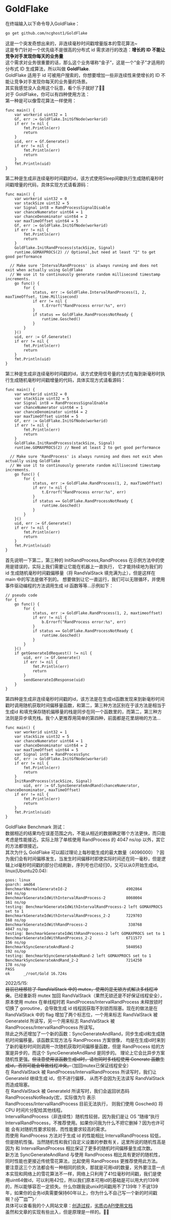# GoldFlake
在终端输入以下命令导入GoldFlake：
```
go get github.com/ncghost1/GoldFlake
```
这是一个突发奇想出来的，非连续毫秒时间戳增量版本的雪花算法~<br>
这是专门针对一个优先级不是很高的分布式 id 需求进行的改造：**增长的 ID 不能让竞争对手发现你每天的业务量**<br>
这个需求对业务很重要的话，那么这个业务堪称“金子”，这是一个“金子”才适用的分布式 ID 生成算法，所以叫做 **GoldFlake**.<br>
GoldFlake 适用于 id 可被用户搜索的，你想要增加一些非连续性来使增长的 ID 不能让竞争对手发现你每天的业务量的场景。<br>
其实我感觉没人会用这个玩意，看个乐子就好了🤣🤣<br>
对于 GoldFlake，你可以有四种使用方法：<br>
第一种是可以像雪花算法一样使用：
```
func main() {
	var workerid uint32 = 1
	Gf, err := GoldFlake.InitGfNode(workerid)
	if err != nil {
		fmt.Println(err)
		return
	}
	uid, err = Gf.Generate()
	if err != nil {
		fmt.Println(err)
		return
	}
	fmt.Println(uid)
}
```
第二种是生成非连续毫秒时间戳的id，该方式使用Sleep间歇执行生成随机毫秒时间戳增量的代码，具体实现方式请看源码：
```
func main() {
	var workerid uint32 = 0
	var stackSize uint32 = 5
	var Signal int8 = RandProcessSignalDisable
	var chanceNumerator uint64 = 1
	var chanceDenominator uint64 = 2
	var maxTimeOffset uint64 = 5
	Gf, err := GoldFlake.InitGfNode(workerid)
	if err != nil {
		fmt.Println(err)
		return
	}
	GoldFlake.InitRandProcess(stackSize, Signal)
	runtime.GOMAXPROCS(2) // Optional,but need at least "2" to get good performance
  
  // Make sure 'IntervalRandProcess' is always running and does not exit when actually using GoldFlake
  // We use it to continuously generate random millisecond timestamp increments.
	go func() {
		for {
			status, err := GoldFlake.IntervalRandProcess(1, 2, maxTimeOffset, time.Millisecond)
			if err != nil {
				t.Errorf("RandProcess error:%s", err)
			}
			if status == GoldFlake.RandProcessNotReady {
				runtime.Gosched()
			}
		}
	}()
	uid, err := Gf.Generate()
	if err != nil {
		fmt.Println(err)
		return
	}
	fmt.Println(uid)
}
```
第三种是生成非连续毫秒时间戳的id，该方式使用信号量的方式在每到新毫秒时执行生成随机毫秒时间戳增量的代码，具体实现方式请看源码：
```
func main() {
	var workerid uint32 = 0
	var stackSize uint32 = 5
	var Signal int8 = RandProcessSignalEnable
	var chanceNumerator uint64 = 1
	var chanceDenominator uint64 = 2
	var maxTimeOffset uint64 = 5
	Gf, err := GoldFlake.InitGfNode(workerid)
	if err != nil {
		fmt.Println(err)
		return
	}
	GoldFlake.InitRandProcess(stackSize, Signal)
	runtime.GOMAXPROCS(2) // Need at least 2 to get good performance
  
  // Make sure 'RandProcess' is always running and does not exit when actually using GoldFlake
  // We use it to continuously generate random millisecond timestamp increments.
	go func() {
		for {
			status, err := GoldFlake.RandProcess(1, 2, maxTimeOffset)
			if err != nil {
				t.Errorf("RandProcess error:%s", err)
			}
			if status == GoldFlake.RandProcessNotReady {
				runtime.Gosched()
			}
		}
	}()
	uid, err := Gf.Generate()
	if err != nil {
		fmt.Println(err)
		return
	}
	fmt.Println(uid)
}
```
首先说明一下第二，第三种的 InitRandProcess,RandProcess 在示例方法中的使用是错误的，实际上我们需要让它能在机器上一直执行，
它才能持续地为我们的 id 生成随机毫秒时间戳偏移量（将 RandValStack 填充满为止），但是这样在 main 中的写法是做不到的。
想要做到让它一直运行，我们可以无限循环，并使用事件驱动编程的方法调用生成 id 函数等等...示例如下：<br>
```
// pseudo code
for {
	go func() {
		for {
			status, err := GoldFlake.RandProcess(1, 2, maxtimeoffset)
			if err != nil {
				b.Errorf("RandProcess error:%s", err)
			}
			if status == GoldFlake.RandProcessNotReady {
				runtime.Gosched()
			}
		}
	}()
	if getGenerateIdRequest() != nil {
		uid, err := Gf.Generate()
		if err != nil {
			fmt.Println(err)
			return
		}
		sendGenerateIdResponse(uid)
	}
}
```
第四种是生成非连续毫秒时间戳的id，该方法是在生成id函数发现来到新毫秒时间戳时调用随机获取时间偏移量函数，和第二，第三种方法区别在于该方法是相当于生成id
和填充保存随机偏移量的栈是同步在同一个函数里的，而第二，第三种方法则是异步填充栈。我个人更推荐用简单的第四种，前面都是花里胡哨的方法...<br>
```
func main() {
	var workerid uint32 = 1
	var stackSize uint32 = 5
	var chanceNumerator uint64 = 1
	var chanceDenominator uint64 = 2
	var maxTimeOffset uint64 = 5
	var Signal int8 = RandProcessSync
	Gf, err := GoldFlake.InitGfNode(workerid)
	if err != nil {
		fmt.Println(err)
		return
	}
	InitRandProcess(stackSize, Signal)
    	uid, err := Gf.SyncGenerateAndRand(chanceNumerator, chanceDenominator, maxTimeOffset)
	if err != nil {
		fmt.Println(err)
		return
	}
	fmt.Println(uid)
}
```
GoldFlake Benchmark 测试：<br>
数据相近的结果均在误差范围之内，不能从相近的数据确定哪个方法更快，而只能考虑是性能接近。实际上除了单核使用 RandProcess 的 4047 ns/op 以外，其它的方法都很接近。<br>
其次为什么 GoldFlake 可以超过理论上每秒能生成的最大数量（4096000）？因为我们会有时间偏移发生，当发生时间偏移时即使实际时间还在同一毫秒，但是逻辑上id毫秒时间戳的部分已经刷新，序列号也已经归0，又可以从0开始生成id。<br>
linux(Ubuntu20.04):
```
goos: linux
goarch: amd64
BenchmarkNormalGenerateId-2                      	 4902864	       244 ns/op
BenchmarkGenerateIdWithIntervalRandProcess-2     	 8060004	       161 ns/op
testing: BenchmarkGenerateIdWithIntervalRandProcess-2 left GOMAXPROCS set to 1
BenchmarkGenerateIdWithIntervalRandProcess_2-2   	 7229703	       168 ns/op
BenchmarkGenerateIdWithRandProcess-2             	  338768	      4047 ns/op
testing: BenchmarkGenerateIdWithRandProcess-2 left GOMAXPROCS set to 1
BenchmarkGenerateIdWithRandProcess_2-2           	 6711577	       156 ns/op
BenchmarkSyncGenerateAndRand-2                   	 5840563	       192 ns/op
testing: BenchmarkSyncGenerateAndRand-2 left GOMAXPROCS set to 1
BenchmarkSyncGenerateAndRand_2-2                 	 7214250	       178 ns/op
PASS
ok  	_/root/Gold	16.724s
```
2022/5/15:<br>
~~目前已经移除了 RandValStack 中的 mutex，使用的是无锁方式解决多线程冲突~~。已经重新将 mutex 加回 RandValStack（果然无锁还是不好保证线程安全），
原本使用 mutex 在单线程时若 RandProcess/IntervalRandProcess
未释放锁时切换了 goroutine，会导致生成 id 线程因获取不到锁而阻塞。现在的做法是在 RandValStack 中的 flag 增加了两个标志位，一个用来标志
RandValStack 被 GenerateId 所读写，另一个用来标志 RandValStack 被 RandProcess/IntervalRandProcess 所读写。<br>
除此之外还增加了一个新的函数：SyncGenerateAndRand，同步生成id和生成随机时间偏移量。该函数实现方法与 RandProcess 方案很像，
均是在生成id时来到了新的毫秒时间则调用一次随机获取时间偏移量函数，但是 RandProcess 给的方案是异步的，而这个 SyncGenerateAndRand 是同步的。
理论上它会比异步方案随机性更强。~~但注意使用该函数生成id时，请勿同时多线程使用 Generate 函数生成id，否则可能会导致线程冲突。~~（加回mutex已保证线程安全）<br>
在 RandValStack 被 RandProcess/IntervalRandProcess 所读写时，我们让 GenerateId 继续生成 id，但不进行偏移，
从而不会因为无法读写 RandValStack 而造成阻塞。<br>
在 RandValStack 被 GenerateId 所读写时，我们会返回状态码 RandProcessNotReady(宏，实际值为1) 表示 RandProcess/IntervalRandProcess 目前无法执行，
则我们使用 Gosched() 将 CPU 时间片分配给其他线程。<br>
IntervalRandProcess（非连续性）随机性较弱，因为我们是让 OS ”随缘“执行 IntervalRandProcess，不推荐使用。如果你问我为什么不把它删掉？因为也许可能
会有对随机性要求较弱，而性能要求较高的需求。<br>
而使用 RandProcess 方法对于生成 id 的性能相比 IntervalRandProcess 较低，但是随机性强。当然随机性和我们自定义设置的参数有关，这里所说的随机性高是因为
和 IntervalRandProcess 相比保证了更多的随机时间偏移量生成次数。<br>
新方法 SyncGenerateAndRand 与使用 RandProcess 相比具有更好的随机性，同时性能也更接近传统雪花算法，比起使用 RandProcess 更推荐使用此方法。<br>
要注意这三个方法都会有一种相同的损失，那就是可用id的数量，另外要注意一点本实现和网络上的雪花算法不一样，网络上只利用了41位毫秒时间戳，我们是使用uint64做id，可以利用42位，所以我们原本可用id的基础是可以用大约139年的，所以能够容忍一定损失。什么你跟我说unix时间戳用不了139年？不说139年，如果你的业务id真需要保持60年以上，你为什么不自己写一个新的时间戳啊？(╬▔皿▔)╯<br>
具体可以查看我的个人网站文章：[创造过程](https://www.eririspace.cn/2022/05/12/GoldFlake/)，[劣质のAPI使用文档](https://www.eririspace.cn/2022/05/15/GoldFlake_2/)<br>
虽然和文章的实现有些出入，但是原理是一样的。🍭🍭
